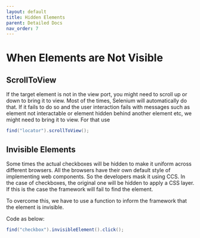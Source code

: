 ```yaml
---
layout: default
title: Hidden Elements
parent: Detailed Docs
nav_order: 7
---
```


# When Elements are Not Visible

## ScrollToView

If the target element is not in the view port, you might need to scroll up or down to bring it to view. 
Most of the times, Selenium will automatically do that. If it fails to do so and the user interaction 
fails with messages such as element not interactable or element hidden behind another element etc, we might
need to bring it to view. For that use

```java
find("locator").scrollToView();
```    



## Invisible Elements

Some times the actual checkboxes will be hidden to make it uniform across different browsers. 
All the browsers have their own default style of implementing web components. So the developers
mask it using CCS. In the case of checkboxes, the original one will be hidden to apply a CSS layer.
If this is the case the framework will fail to find the element. 

To overcome this, we have to use a function to inform the framework that the element is invisible.

Code as below:

```java
find("checkbox").invisibleElement().click();
```


